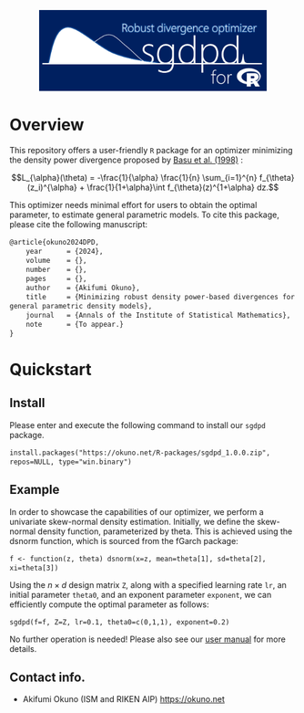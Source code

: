 <p align="center">
<img src="./readme/sgdpd.png" width=400></img>
</p>

# Overview
This repository offers a user-friendly `R` package for an optimizer minimizing the density power divergence proposed by <a href="https://doi.org/10.1093/biomet/85.3.549">Basu et al. (1998)</a> :
```math
L_{\alpha}(\theta)
=
-\frac{1}{\alpha} \frac{1}{n} \sum_{i=1}^{n} f_{\theta}(z_i)^{\alpha} + \frac{1}{1+\alpha}\int f_{\theta}(z)^{1+\alpha} dz.
```
This optimizer needs minimal effort for users to obtain the optimal parameter, to estimate general parametric models. To cite this package, please cite the following manuscript: 
```
@article{okuno2024DPD,
    year      = {2024},
    volume    = {},
    number    = {},
    pages     = {},
    author    = {Akifumi Okuno},
    title     = {Minimizing robust density power-based divergences for general parametric density models},
    journal   = {Annals of the Institute of Statistical Mathematics},
    note      = {To appear.}
}
```

# Quickstart
## Install
Please enter and execute the following command to install our `sgdpd` package.
```R:install
install.packages("https://okuno.net/R-packages/sgdpd_1.0.0.zip", repos=NULL, type="win.binary")
```

## Example
In order to showcase the capabilities of our optimizer, we perform a univariate skew-normal density estimation. Initially, we define the skew-normal density function, parameterized by theta. This is achieved using the dsnorm function, which is sourced from the fGarch package:
```R:f
f <- function(z, theta) dsnorm(x=z, mean=theta[1], sd=theta[2], xi=theta[3])
```
Using the $`n \times d`$ design matrix `Z`, along with a specified learning rate `lr`, an initial parameter `theta0`, and an exponent parameter `exponent`, we can efficiently compute the optimal parameter as follows: 
```R:sgd_dpd
sgdpd(f=f, Z=Z, lr=0.1, theta0=c(0,1,1), exponent=0.2)
```
No further operation is needed! Please also see our <a href="https://github.com/oknakfm/sgdpd/blob/main/sgdpd_manual.pdf">user manual</a> for more details.

## Contact info.
- Akifumi Okuno (ISM and RIKEN AIP) https://okuno.net
